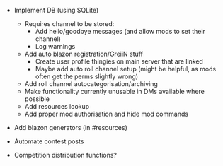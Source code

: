 - Implement DB (using SQLite)
	- Requires channel to be stored:
		- Add hello/goodbye messages (and allow mods to set their channel)
		- Log warnings
	- Add auto blazon registration/GreiiN stuff
		- Create user profile thingies on main server that are linked
		- Maybe add auto roll channel setup (might be helpful, as mods often get the perms slightly wrong)
	- Add roll channel autocategorisation/archiving
	- Make functionality currently unusable in DMs available where possible
	- Add resources lookup
	- Add proper mod authorisation and hide mod commands

- Add blazon generators (in #resources)
- Automate contest posts
- Competition distribution functions?